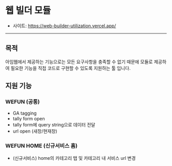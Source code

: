 
# 웹 빌더 모듈
* 사이트: https://web-builder-utilization.vercel.app/

---
## 목적
아임웹에서 제공하는 기능으로는 모든 요구사항을 충족할 수 없기 때문에 모듈로 제공하여 필요한 기능을 직접 코드로 구현할 수 있도록 지원하는 툴 입니다.


## 지원 기능
### WEFUN (공통)
* GA tagging
* tally form open
* tally form에 query string으로 데이터 전달
* url open (새창/현재창)
### WEFUN HOME (신규서비스 홈)
* (신규서비스) home의 카테고리 탭 및 카테고리 내 서비스 url 변경


